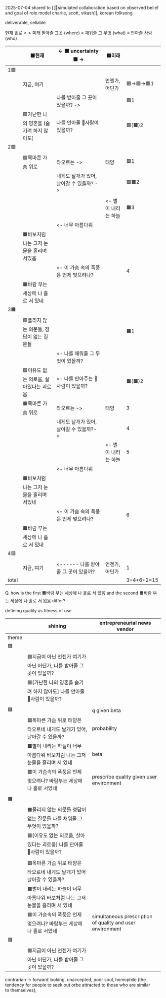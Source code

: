 2025-07-04
shared to [[🌙simulated collaboration based on observed belief and goal of role model charlie, scott, vikash]], 
korean folksong

deliverable, sellable


현재 홀로 <-> 미래 받아줄 그곳 (where) = 채워줄 그 무엇 (what) = 안아줄 사람 (who)


|       | 🟪현재                      | <- 🟩 uncertainty 🟧 ->   | 🟥미래         |             |
| ----- | ------------------------- | ------------------------- | ------------ | ----------- |
| 1🟪   |                           |                           |              |             |
|       | 지금, 여기                    |                           | 언젠가, 어딘가     | 🟪->🟩->🟥1 |
|       |                           | 나를 받아줄 그 곳이 있을까? ->       |              | 🟩1         |
|       | 🟩가난한 나의 영혼을 (숨기려 하지 않아도) | 나를 안아줄 👥사람이 있을까?         |              | 🟩(🟧)2     |
| 2🟩   |                           |                           |              |             |
|       | 🟩목마른 가슴 위로               | 타오르는 ->                   | 태양           | 🟪1         |
|       |                           | 내게도 날개가 있어, 날아갈 수 있을까? -> |              | 🟪🟧2       |
|       |                           |                           |              |             |
|       |                           |                           | <- 별이 내리는 하늘 | 🟧3         |
|       |                           | <- 너무 아름다워                |              |             |
|       | 🟧바보처럼 나는 그저 눈물을 흘리며 서있음  |                           |              |             |
|       |                           | <- 이 가슴 속의 폭풍은 언제 멎으려나?   |              | 4           |
|       | 🟧바람 부는 세상에 나 홀로 서 있네     |                           |              |             |
| 3🟧   |                           |                           |              |             |
|       | 🟩풀리지 않는 의문들, 정답이 없는 질문들  |                           |              | 🟧1         |
|       |                           | <- 나를 채워줄 그 무엇이 있을까?      |              |             |
|       | 🟩이유도 없는 외로움, 살아있다는 괴로움   | <- 나를 안아주는 👥사람이 있을까?     |              | 🟧(🟧)2     |
|       | 🟧목마른 가슴 위로               | 타오르는 ->                   | 태양           | 3           |
|       |                           | 내게도 날개가 있어, 날아갈 수 있을까?- > |              | 4           |
|       |                           |                           | <- 별이 내리는 하늘 | 5           |
|       |                           | <- 너무 아름다워                |              |             |
|       | 🟧바보처럼 나는 그저 눈물을 흘리며 서있네  |                           |              |             |
|       |                           | <- 이 가슴 속의 폭풍은 언제 멎으려나?   |              | 6           |
|       | 🟧바람 부는 세상에 나 홀로 서 있네     |                           |              |             |
| 4🟥   |                           |                           |              |             |
|       | 지금, 여기                    | <------ 나를 받아줄 그 곳이 있을까?  | 언젠가, 어딘가     | 1           |
| total |                           |                           |              | 3+4+6+2=15  |

Q. how is the first 🟧바람 부는 세상에 나 홀로 서 있음 and the second 🟧바람 부는 세상에 나 홀로 서 있음 differ?

defining quality as fitness of use

|       | shining                                      | entrepreneurial news vendor                               |
| ----- | -------------------------------------------- | --------------------------------------------------------- |
| theme |                                              |                                                           |
| 🟪    |                                              |                                                           |
|       | 🟪지금이 아닌 언젠가 여기가 아닌 어딘가, 나를 받아줄 그곳이 있을까?     |                                                           |
|       | 🟥[가난한 나의 영혼을 숨기려 하지 않아도] 나를 안아줄 👥사람이 있을까?  |                                                           |
|       |                                              |                                                           |
| 🟩    |                                              | q given beta                                              |
|       | 🟩목마른 가슴 위로 태양은 타오르네 내게도 날개가 있어, 날아갈 수 있을까?  | probability                                               |
|       | 🟧별이 내리는 하늘이 너무 아름다워 바보처럼 나는 그저 눈물을 흘리며 서 있네 | beta                                                      |
|       | 🟥이 가슴속의 폭풍은 언제 멎으려나? 바람부는 세상에 나 홀로 서있네      | prescribe quality given user environment                  |
|       |                                              |                                                           |
| 🟧    |                                              |                                                           |
|       | 🟧풀리지 않는 의문들 정답이 없는 질문들 나를 채워줄 그 무엇이 있을까?    |                                                           |
|       | 🟥[이유도 없는 외로움, 살아있다는 괴로움] 나를 안아줄 👥사람이 있을까?  |                                                           |
|       |                                              |                                                           |
|       | 🟩목마른 가슴 위로 태양은 타오르네 내게도 날개가 있어 날아갈 수 있을까?   |                                                           |
|       | 🟧별이 내리는 하늘이 너무 아름다워 바보처럼 나는 그저 눈물을 흘리며 서 있네 |                                                           |
|       | 🟥이 가슴속의 폭풍은 언제 멎으려나? 바람부는 세상에 나 홀로 서있네      | simultaneous prescription of quality and user environment |
| 🟥    |                                              |                                                           |
|       | 🟥지금이 아닌 언젠가 여기가 아닌 어딘가, 나를 받아줄 그곳이 있을까?     |                                                           |




contrarian -> forward looking, unaccepted, poor soul, homophile (the tendency for people to seek out orbe attracted to those who are similar to themselves), 


